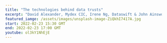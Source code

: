```yaml
---
title: "The technologies behind data trusts"
excerpt: "David Alexander, Mydex CIC, Irene Ng, Dataswift & John Ainsworth, University of Manchester held a panel discussion on understanding the architectures for trustworthy data governance chaired by Sylvie Delacroix, University of Birmingham. "
featured_iamge: /assets/images/unsplash-image-ZiQkhI7417A.jpg
start: 2022-02-23 15:30 GMT
end: 2022-02-23 17:00 GMT
youtube: ol3kY1NhEjE
---
```

